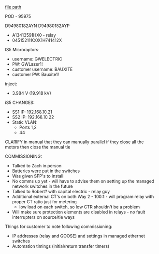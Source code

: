 
[file path](<file:///C:\Users\jnetherton\G&W Electric Co\US-PowerGridAutomation - Documents\_Lazer\120881 - Bauxite (Bretco)>)

POD - 95975

D94980182AYN
D94980182AYP
- A13413591HX0 - relay
- 045152111C0X1H741412X


IS5 Microraptors:
- username: GWELECTRIC
- PW: GWLazer1!
- customer username: BAUXITE
- customer PW: Bauxite1!


inject:
- 3.984 V (19.918 kV)

iS5 CHANGES:
- SS1 IP: 192.168.10.21
- SS2 IP: 192.168.10.22
- Static VLAN:
	- Ports 1,2
	- 44

CLARIFY in manual that they can manually parallel if they close all the motors then close the manual tie


COMMISSIONING:
- Talked to Zach in person
- Batteries were put in the switches
- Was given SFP's to install
- No comms up yet - will have to advise them on setting up the managed network switches in the future
- Talked to Robert? with capital electric - relay guy
- Additional external CT's on both Way 2 - 100:1 - will program relay with proper CT ratio just for metering
	- low load on each switch, so low CTR shouldn't be a problem
- Will make sure protection elements are disabled in relays - no fault interrupters on source/tie ways

Things for customer to note following commissioning:
- IP addresses (relay and GOOSE) and settings in managed ethernet switches
- Automation timings (initial/return transfer timers)